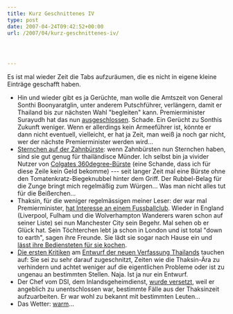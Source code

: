 ```yaml
---
title: Kurz Geschnittenes IV
type: post
date: 2007-04-24T09:42:52+00:00
url: /2007/04/kurz-geschnittenes-iv/




---
```

Es ist mal wieder Zeit die Tabs aufzuräumen, die es nicht in eigene kleine Einträge geschafft haben.

  * Hin und wieder gibt es ja Gerüchte, man wolle die Amtszeit von General Sonthi Boonyaratglin, unter anderem Putschführer, verlängern, damit er Thailand bis zur nächsten Wahl "begleiten" kann. Premierminister Surayudh hat das nun [ausgeschlossen][1]. Schade. Ein Gerücht zu Sonthis Zukunft weniger. Wenn er allerdings kein Armeeführer ist, könnte er dann nicht eventuell, vielleicht, er hat ja Zeit, man weiß ja noch gar nicht, wer der nächste Premierminister werden wird...
  * [Sternchen auf der Zahnbürste][2]: wenn Zahnbürsten nun Sternchen haben, sind sie gut genug für thailändisce Münder. Ich selbst bin ja vivider Nutzer von [Colgates 360degree-Bürste][3] (eine Schande, dass ich für diese Zeile kein Geld bekomme) --- seit langer Zeit mal eine Bürste ohne den Tomatenkratz-Biegeknubbel hinter dem Griff. Der Rubbel-Belag für die Zunge bringt mich regelmäßig zum Würgen... Was man nicht alles tut für die Beißerchen...
  * Thaksin, für die weniger regelmässigen meiner Leser: der war mal Premierminister, [hat Interesse an einem Fussballclub][4]. Wieder in England (Liverpool, Fulham und die Wolverhampton Wanderers waren schon auf seiner Liste) sei nun Manchester City sein Begehr. Mal sehen ob er Glück hat. Sein Töchterchen lebt ja schon in London und ist total "down to earth", sagen ihre Freunde. Sie lädt sie sogar nach Hause ein und [lässt ihre Bediensteten für sie kochen][5].
  * [Die ersten Kritiken][6] am [Entwurf der neuen Verfassung Thailands][7] tauchen auf: Sie sei zu sehr darauf zugeschnitzt, Zeiten wie die Thaksin-Ära zu verhindern und achtet weniger auf die eigentlichen Probleme oder ist zu ungenau an bestimmten Stellen. Naja. Ist ja nur ein Entwurf.
  * Der Chef vom <span class="caps">DSI</span>, dem Inlandsgeheimdienst, [wurde versetzt][8], weil er angeblich zu unentschlossen war, bestimmte Fälle aus der Thaksinzeit aufzuarbeiten. Er war wohl zu bekannt mit bestimmten Leuten...
  * Das Wetter: [warm][9]...

 [1]: http://www.nationmultimedia.com/breakingnews/read.php?newsid=30032410
 [2]: http://www.nationmultimedia.com/2007/04/22/national/national_30032384.php
 [3]: http://www.colgate.com/app/Colgate360/US/HomePage.cvsp
 [4]: http://nationmultimedia.com/2007/04/23/politics/politics_30032435.php
 [5]: http://www.thestandard.com.hk/news_detail.asp?pp_cat=21&art_id=42544&sid=13201606&con_type=1
 [6]: http://www.nationmultimedia.com/2007/04/23/headlines/headlines_30032456.php
 [7]: http://www.nationmultimedia.com/2007/04/23/headlines/headlines_30032486.php
 [8]: http://www.nationmultimedia.com/breakingnews/read.php?newsid=30032494
 [9]: http://flickr.com/photos/schreibblogade/471083867/
